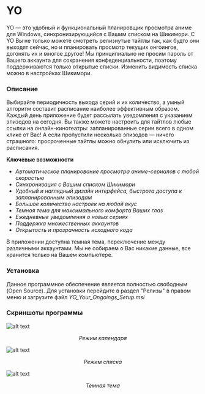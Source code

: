 # YO
YO — это удобный и функциональный планировщик просмотра аниме для Windows, синхронизирующийся с Вашим списком на Шикимори. С YO Вы не только можете смотреть релизнутые тайтлы так, как будто они выходят сейчас, но и планировать просмотр текущих онгоингов, догонять их и многое другое! Мы принципиально не просим пароль от Вашего аккаунта для сохранения конфеденциальности, поэтому поддерживаются только открытые списки. Изменить видимость списка можно в настройках Шикимори.

### Описание
Выбирайте периодичность выхода серий и их количество, а умный алгоритм составит расписание наиболее эффективным образом. Каждый день приложение будет рассылать уведомления с указанием эпизодов на сегодня. Вы также можете настроить для тайтлов любые ссылки на онлайн-кинотеатры: запланированные серии всего в одном клике от Вас! А если пропустили несколько эпизодов — ничего страшного: просроченные тайтлы можно обнулить или исключить из расписания.

**Ключевые возможности**

+ *Автоматическое планирование просмотра аниме-сериалов с любой скоростью*
+ *Синхронизация с Вашим списком Шикимори*
+ *Удобный и наглядный дизайн интерфейса, быстрота доступа к запланированным эпизодам*
+ *Большое количество настроек на любой вкус*
+ *Темная тема для максимального комфорта Ваших глаз*
+ *Ежедневные уведомления о новых сериях*
+ *Поддержка множественных аккаунтов*
+ *Открытость и прозрачность исходного кода*

В приложении доступна темная тема, переключение между различными аккаунтами. Мы не собираем о Вас никакие данные, все хранится только на Вашем компьютере.

### Установка
Данное программное обеспечение является полностью свободным (Open Source). Для установки перейдите в раздел "Релизы" в правом меню и загрузите файл *YO_Your_Ongoings_Setup.msi*

### Скриншоты программы

![alt text](https://raw.githubusercontent.com/SergejVolkov/YO/main/Images/Screenshot_2.png)
*<p align="center">Режим календаря</p>*

![alt text](https://raw.githubusercontent.com/SergejVolkov/YO/main/Images/Screenshot_3.png)
*<p align="center">Режим списка</p>*

![alt text](https://raw.githubusercontent.com/SergejVolkov/YO/main/Images/Screenshot_4.png)
*<p align="center">Темная тема</p>*
